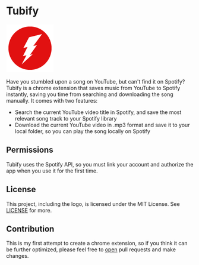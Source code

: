 # Tubify

![tubify](src/images/icon-128.png)

Have you stumbled upon a song on YouTube, but can't find it on Spotify? Tubify is a chrome extension that saves music from YouTube to Spotify instantly, saving you time from searching and downloading the song manually. It comes with two features:
- Search the current YouTube video title in Spotify, and save the most relevant song track to your Spotify library
- Download the current YouTube video in .mp3 format and save it to your local folder, so you can play the song locally on Spotify

## Permissions

Tubify uses the Spotify API, so you must link your account and authorize the app when you use it for the first time.

## License

This project, including the logo, is licensed under the MIT License. See [LICENSE](LICENSE) for more.

## Contribution

This is my first attempt to create a chrome extension, so if you think it can be further optimized, please feel free to 
[open](https://github.com/allenlinsh/asset/pulls) pull requests and make changes.
